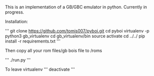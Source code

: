 This is an implementation of a GB/GBC emulator in python. Currently in progress.


Installation:

'''
git clone https://github.com/tomis007/pyboi.git
cd pyboi
virtualenv -p python3 gb_virtualenv
cd gb_virtualenv/bin
source activate
cd ../../
pip install -r requirements.txt
'''

Then copy all your rom files/gb bois file to /roms

'''
./run.py
'''

To leave virtualenv
'''
deactivate
'''
